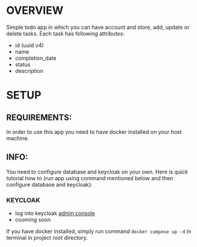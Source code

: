 # OVERVIEW

Simple todo app in which you can have account and store, add, update or delete tasks. Each task has following attributes:

- id (uuid v4)
- name
- completion_date
- status
- description

# SETUP

## REQUIREMENTS:
In order to use this app you need to have docker installed on your host machine.

## INFO:
You need to configure database and keycloak on your own. Here is quick tutorial how to (run app using command mentioned below and then configure database and keycloak):

### KEYCLOAK
- log into keycloak [admin console](http://localhost:8080)
- cooming soon

If you have docker installed, simply run command `docker compose up -d` in terminal in project root directory.

